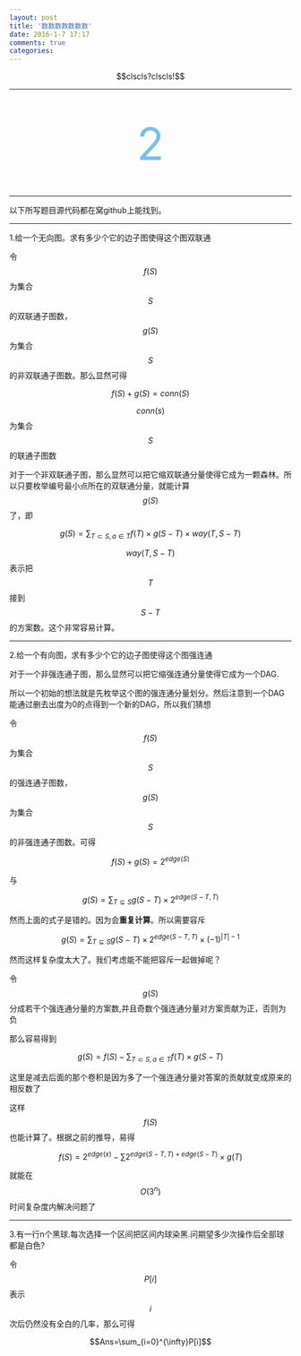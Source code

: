 ```yaml
---
layout: post
title: '数数数数数数数'
date: 2016-1-7 17:17
comments: true
categories: 
---
```

<script type="text/javascript" src="http://cdn.mathjax.org/mathjax/latest/MathJax.js?config=default"></script>

<div align="center">$$clscls?clscls!$$</span></p></div>

---


<br>
<br>
<div align="center"><span style="font-size:80px;color:#7bbfea;"   >2</span></p></div>
<br>

<!--more-->

---

以下所写题目源代码都在窝github上能找到。

---

1.给一个无向图。求有多少个它的边子图使得这个图双联通

令$$f(S)$$为集合$$S$$的双联通子图数，$$g(S)$$为集合$$S$$的非双联通子图数。那么显然可得

$$f(S)+g(S)=conn(S)$$

$$conn(s)$$为集合$$S$$的联通子图数

对于一个非双联通子图，那么显然可以把它缩双联通分量使得它成为一颗森林。所以只要枚举编号最小点所在的双联通分量，就能计算$$g(S)$$了，即

$$g(S)=\sum_{T \subset S,a \in T}f(T)\times g(S-T)\times way(T,S-T)$$

$$way(T,S-T)$$表示把$$T$$接到$$S-T$$的方案数。这个非常容易计算。

---

2.给一个有向图，求有多少个它的边子图使得这个图强连通

对于一个非强连通子图，那么显然可以把它缩强连通分量使得它成为一个DAG.

所以一个初始的想法就是先枚举这个图的强连通分量划分。然后注意到一个DAG能通过删去出度为0的点得到一个新的DAG，所以我们猜想

令$$f(S)$$为集合$$S$$的强连通子图数，$$g(S)$$为集合$$S$$的非强连通子图数。可得

$$f(S)+g(S)=2^{edge(S)}$$

与

$$g(S)=\sum_{T \subseteq S}g(S-T)\times 2^{edge(S-T,T)}$$

然而上面的式子是错的。因为会**重复计算**。所以需要容斥

$$g(S)=\sum_{T \subseteq S}g(S-T)\times 2^{edge(S-T,T)} \times (-1)^{|T|-1}$$

然而这样复杂度太大了。我们考虑能不能把容斥一起做掉呢？

令$$g(S)$$分成若干个强连通分量的方案数,并且奇数个强连通分量对方案贡献为正，否则为负

那么容易得到

$$g(S)=f(S)-\sum_{T \subset S,a \in T}f(T)\times g(S-T)$$

这里是减去后面的那个卷积是因为多了一个强连通分量对答案的贡献就变成原来的相反数了

这样$$f(S)$$也能计算了。根据之前的推导，易得

$$f(S)=2^{edge(x)}-\sum 2^{edge(S-T,T)+edge(S-T)} \times g(T)$$

就能在$$O(3^n)$$时间复杂度内解决问题了

---

3.有一行n个黑球.每次选择一个区间把区间内球染黑.问期望多少次操作后全部球都是白色?

令$$P[i]$$表示$$i$$次后仍然没有全白的几率，那么可得

$$Ans=\sum_{i=0}^{\infty}P[i]$$
